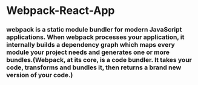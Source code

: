 # Webpack-React-App
### webpack is a static module bundler for modern JavaScript applications. When webpack processes your application, it internally builds a dependency graph which maps every module your project needs and generates one or more bundles.(Webpack, at its core, is a code bundler. It takes your code, transforms and bundles it, then returns a brand new version of your code.)
